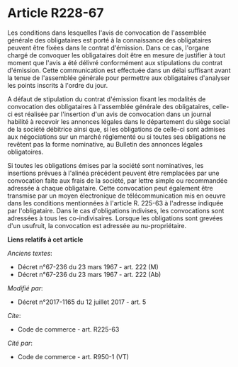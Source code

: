 # Article R228-67

Les conditions dans lesquelles l'avis de convocation de l'assemblée générale des obligataires est porté à la connaissance des
obligataires peuvent être fixées dans le contrat d'émission. Dans ce cas, l'organe chargé de convoquer les obligataires doit
être en mesure de justifier à tout moment que l'avis a été délivré conformément aux stipulations du contrat d'émission. Cette
communication est effectuée dans un délai suffisant avant la tenue de l'assemblée générale pour permettre aux obligataires
d'analyser les points inscrits à l'ordre du jour.

A défaut de stipulation du contrat d'émission fixant les modalités de convocation des obligataires à l'assemblée générale des
obligataires, celle-ci est réalisée par l'insertion d'un avis de convocation dans un journal habilité à recevoir les annonces
légales dans le département du siège social de la société débitrice ainsi que, si les obligations de celle-ci sont admises
aux négociations sur un marché réglementé ou si toutes ses obligations ne revêtent pas la forme nominative, au Bulletin des
annonces légales obligatoires.

Si toutes les obligations émises par la société sont nominatives, les insertions prévues à l'alinéa précédent peuvent être
remplacées par une convocation faite aux frais de la société, par lettre simple ou recommandée adressée à chaque obligataire.
Cette convocation peut également être transmise par un moyen électronique de télécommunication mis en oeuvre dans les
conditions mentionnées à l'article R. 225-63 à l'adresse indiquée par l'obligataire. Dans le cas d'obligations indivises, les
convocations sont adressées à tous les co-indivisaires. Lorsque les obligations sont grevées d'un usufruit, la convocation
est adressée au nu-propriétaire.

**Liens relatifs à cet article**

_Anciens textes_:

  - Décret n°67-236 du 23 mars 1967 - art. 222 (M)
  - Décret n°67-236 du 23 mars 1967 - art. 222 (Ab)

_Modifié par_:

  - Décret n°2017-1165 du 12 juillet 2017 - art. 5

_Cite_:

  - Code de commerce - art. R225-63

_Cité par_:

  - Code de commerce - art. R950-1 (VT)
